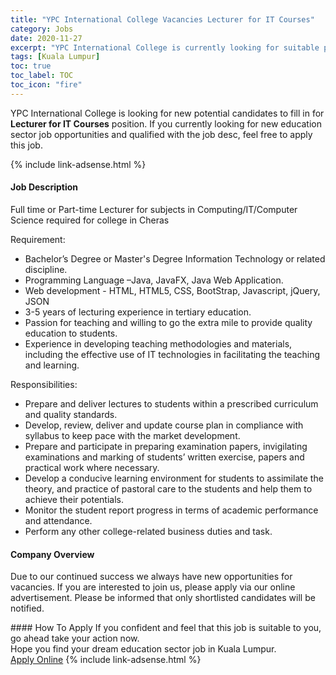 ```yaml
---
title: "YPC International College Vacancies Lecturer for IT Courses" 
category: Jobs 
date: 2020-11-27 
excerpt: "YPC International College is currently looking for suitable person to fill in the Lecturer for IT Courses which positioned at Kuala Lumpur" 
tags: [Kuala Lumpur] 
toc: true 
toc_label: TOC 
toc_icon: "fire" 
--- 
```


<p>YPC International College is looking for new potential candidates to fill in for <b>Lecturer for IT Courses</b> position. If you currently looking for new education sector job opportunities and qualified with the job desc, feel free to apply this job.
</p>{% include link-adsense.html %} 
 <div><div><div><h4>Job Description</h4></div></div><div><div><span><div><p>Full time or Part-time Lecturer for subjects in Computing/IT/Computer Science required for college in Cheras</p><p>Requirement:</p><ul><li>Bachelor&#8217;s Degree or Master's Degree Information Technology or related discipline.</li><li>Programming Language &#8211;Java, JavaFX, Java Web Application.</li><li>Web development - HTML, HTML5, CSS, BootStrap, Javascript, jQuery, JSON</li><li>3-5 years of lecturing experience in tertiary education.</li><li>Passion for teaching and willing to go the extra mile to provide quality education to students.</li><li>Experience in developing teaching methodologies and materials, including the effective use of IT technologies in facilitating the teaching and learning.&#160;</li></ul><p>Responsibilities:</p><ul><li>Prepare and deliver lectures to students within a prescribed curriculum and quality standards.</li><li>Develop, review, deliver and update course plan in compliance with syllabus to keep pace with the market development.</li><li>Prepare and participate in preparing examination papers, invigilating examinations and marking of students&#8217; written exercise, papers and practical work where necessary.</li><li>Develop a conducive learning environment for students to assimilate the theory, and practice of pastoral care to the students and help them to achieve their potentials.</li><li>Monitor the student report progress in terms of academic performance and attendance.</li><li>Perform any other college-related business duties and task.</li></ul></div></span></div></div></div> 
<div><div><div><h4>Company Overview</h4></div></div><div><div><span><div><p>Due to our continued success we always have new opportunities for vacancies. If you are interested to join us, please apply via our online advertisement. Please be informed that only shortlisted candidates will be notified.</p></div></span></div></div></div> 
#### How To Apply 
If you confident and feel that this job is suitable to you, go ahead take your action now. <br/> 
Hope you find your dream education sector job in Kuala Lumpur. <br/> 
<a href="https://www.jobstreet.com.my/en/job/lecturer-for-it-courses-4431375?jobId=jobstreet-my-job-4431375&sectionRank=27&token=0~8414038d-d86e-4b05-8c6b-a1066d420f22&fr=SRP%20View%20In%20New%20Ta" class="btn btn--info" target="_blank" rel="nofollow noopenner">Apply Online</a> 
{% include link-adsense.html %} 
